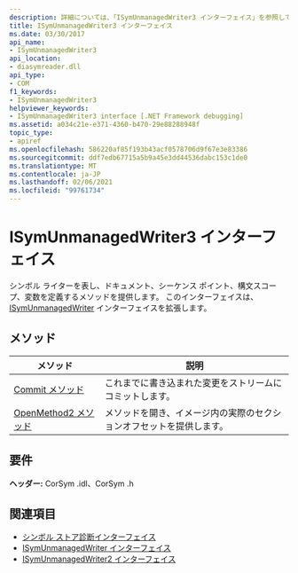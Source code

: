 ```yaml
---
description: 詳細については、「ISymUnmanagedWriter3 インターフェイス」を参照してください。
title: ISymUnmanagedWriter3 インターフェイス
ms.date: 03/30/2017
api_name:
- ISymUnmanagedWriter3
api_location:
- diasymreader.dll
api_type:
- COM
f1_keywords:
- ISymUnmanagedWriter3
helpviewer_keywords:
- ISymUnmanagedWriter3 interface [.NET Framework debugging]
ms.assetid: a034c21e-e371-4360-b470-29e88288948f
topic_type:
- apiref
ms.openlocfilehash: 586220af85f193b43acf0578706d9f67e3e83386
ms.sourcegitcommit: ddf7edb67715a5b9a45e3dd44536dabc153c1de0
ms.translationtype: MT
ms.contentlocale: ja-JP
ms.lasthandoff: 02/06/2021
ms.locfileid: "99761734"
---
```

# <a name="isymunmanagedwriter3-interface"></a>ISymUnmanagedWriter3 インターフェイス

シンボル ライターを表し、ドキュメント、シーケンス ポイント、構文スコープ、変数を定義するメソッドを提供します。 このインターフェイスは、 [ISymUnmanagedWriter](isymunmanagedwriter-interface.md) インターフェイスを拡張します。  
  
## <a name="methods"></a>メソッド  
  
|メソッド|説明|  
|------------|-----------------|  
|[Commit メソッド](isymunmanagedwriter3-commit-method.md)|これまでに書き込まれた変更をストリームにコミットします。|  
|[OpenMethod2 メソッド](isymunmanagedwriter3-openmethod2-method.md)|メソッドを開き、イメージ内の実際のセクションオフセットを提供します。|  
  
## <a name="requirements"></a>要件  

 **ヘッダー:** CorSym .idl、CorSym .h  
  
## <a name="see-also"></a>関連項目

- [シンボル ストア診断インターフェイス](diagnostics-symbol-store-interfaces.md)
- [ISymUnmanagedWriter インターフェイス](isymunmanagedwriter-interface.md)
- [ISymUnmanagedWriter2 インターフェイス](isymunmanagedwriter2-interface.md)
